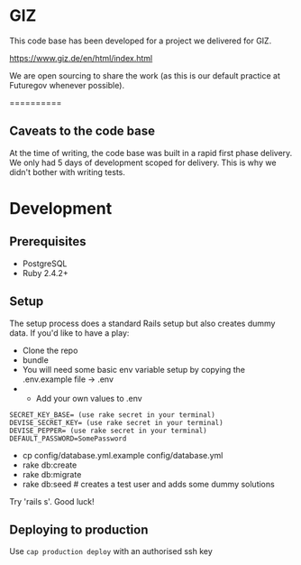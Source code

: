# GIZ

This code base has been developed for a project we delivered for GIZ.

https://www.giz.de/en/html/index.html

We are open sourcing to share the work (as this is our default practice at Futuregov whenever possible).

==========

## Caveats to the code base

At the time of writing, the code base was built in a rapid first phase delivery. We only had 5 days of development scoped for delivery. This is why we didn't bother with writing tests.

# Development

## Prerequisites

* PostgreSQL
* Ruby 2.4.2+

## Setup

The setup process does a standard Rails setup but also creates
dummy data. If you'd like to have a play:

* Clone the repo
* bundle
* You will need some basic env variable setup by copying the .env.example file -> .env
* * Add your own values to .env

```
SECRET_KEY_BASE= (use rake secret in your terminal)
DEVISE_SECRET_KEY= (use rake secret in your terminal)
DEVISE_PEPPER= (use rake secret in your terminal)
DEFAULT_PASSWORD=SomePassword
```

* cp config/database.yml.example config/database.yml
* rake db:create
* rake db:migrate
* rake db:seed # creates a test user and adds some dummy solutions

Try 'rails s'. Good luck!

## Deploying to production 

Use `cap production deploy` with an authorised ssh key
